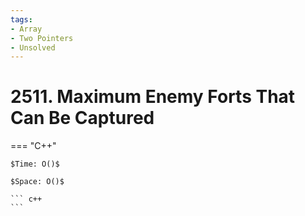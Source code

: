 ```yaml
---
tags:
- Array
- Two Pointers
- Unsolved
---
```



# 2511. Maximum Enemy Forts That Can Be Captured

=== "C++"

    $Time: O()$

    $Space: O()$

    ``` c++
    ```